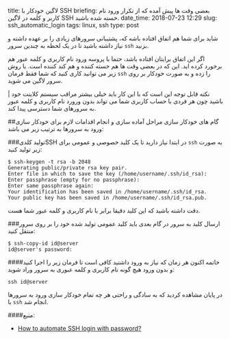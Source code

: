 title: لاگین خودکار با SSH
briefing: بعضی وقت ها پیش آمده که از تکرار ورود نام کاربر و کلمه در لاگین SSH خسته شده باشید.
date_time: 2018-07-23 12:29
slug: ssh_automatic_login
tags: linux, ssh 
type: post

شاید برای شما هم اتفاق افتاده باشه که، پشتیبانی سرورهای زیادی را بر عهده داشته و نیاز داشته باشید تا در یک لحظه به چندین سرور `ssh` بزنید.

اگر این اتفاق برایتان افتاده باشد، حتما با پروسه ورود نام کاربری و کلمه عبور هم برخورد کرده اید. این که در بعضی وقت ها هم خسته کننده و هم کند کننده است. با روش زیر می توانید کاری کنید که شما فقط فرمان `ssh` را زده و به صورت خودکار بر روی سرور لاگین می شوید.

 | نکته قابل توجه این است که با این کار باید خیلی بیشتر مراقب سیستم کلاینت خود باشید چون هر فردی با حساب کاربری شما می تواند بدون ورورد نام کاربری و کلمه عبور به سرورهای شما دسترسی پیدا کند.
 
 ##گام های خودکار سازی
 مراحل آماده سازی و انجام اقدامات لازم برای خودکار سازی ورود به سرورها به ترتیب زیر می باشد:
 
###تولید کلدیSSH
 در ابتدا نیاز دارید تا یک کلید خصوصی و عمومی برای `ssh` به صورت زیر تولید کنید:
 
    $ ssh-keygen -t rsa -b 2048
    Generating public/private rsa key pair.
    Enter file in which to save the key (/home/username/.ssh/id_rsa): 
    Enter passphrase (empty for no passphrase): 
    Enter same passphrase again: 
    Your identification has been saved in /home/username/.ssh/id_rsa.
    Your public key has been saved in /home/username/.ssh/id_rsa.pub.

دقت داشته باشید که این کلید دقیقا برابر با نام کاربری و کلمه عبور شما هست.
    
###ارسال کلید به سرور
 در گام بعدی باید کلید عمومی تولید شده خود را بر روی سرور منتقل کنید:
 
    $ ssh-copy-id id@server
    id@server's password:

####خاتمه
اکنون هر زمان که نیاز به ورود داشتید کافی است تا فرمان زیر را اجرا کنید و بدون ورود هیچ گونه نام کاربری و کلمه عبوری به سرور وراد شوید:

    ssh id@server

در پایان مشاهده کردید که به سادگی و راحتی هر چه تمام خودکار سازی ورود به سرورها با `ssh` انجام شد.


####منبع:

 * [How to automate SSH login with password?][auto-ssh]
 
 

[auto-ssh]: https://serverfault.com/a/241593/194975